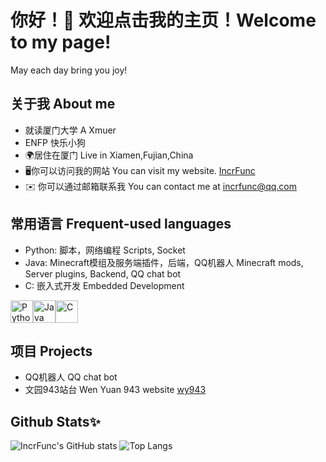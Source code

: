 # 你好！👋 欢迎点击我的主页！Welcome to my page!
  May each day bring you joy!
## 关于我 About me
* 就读厦门大学 A Xmuer
* ENFP 快乐小狗
* 🌍居住在厦门 Live in Xiamen,Fujian,China
* 🖥️你可以访问我的网站 You can visit my website. [IncrFunc](http://www.incrfunc.xyz)
* ✉️ 你可以通过邮箱联系我 You can contact me at [incrfunc@qq.com](mailto:incrfunc@qq.com)
## 常用语言 Frequent-used languages
* Python: 脚本，网络编程 Scripts, Socket
* Java: Minecraft模组及服务端插件，后端，QQ机器人 Minecraft mods, Server plugins, Backend, QQ chat bot
* C: 嵌入式开发 Embedded Development
<p align="left">
<a href="https://www.python.org/" target="_blank" rel="noreferrer"><img src="https://raw.githubusercontent.com/danielcranney/readme-generator/main/public/icons/skills/python-colored.svg" width="36" height="36" alt="Python" /></a><a href="https://www.oracle.com/java/" target="_blank" rel="noreferrer"><img src="https://raw.githubusercontent.com/danielcranney/readme-generator/main/public/icons/skills/java-colored.svg" width="36" height="36" alt="Java" /></a><a href="https://docs.microsoft.com/en-us/cpp/?view=msvc-170" target="_blank" rel="noreferrer"><img src="https://raw.githubusercontent.com/danielcranney/readme-generator/main/public/icons/skills/c-colored.svg" width="36" height="36" alt="C" /></a>
</p>

## 项目 Projects
* QQ机器人 QQ chat bot
* 文园943站台 Wen Yuan 943 website [wy943](https://xmyz.school.wy943.com/)
## Github Stats✨
![IncrFunc's GitHub stats](https://github-readme-stats.vercel.app/api?username=incrfunc)
![Top Langs](https://github-readme-stats.vercel.app/api/top-langs/?username=incrfunc)
